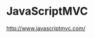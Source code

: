 <!--
id: 1549766807
link: http://kevinisom.info/post/1549766807/javascriptmvc
slug: javascriptmvc
date: Fri Nov 12 2010 18:03:25 GMT+1300 (NZDT)
raw: {"blog_name":"kevinisom","id":1549766807,"post_url":"http://kevinisom.info/post/1549766807/javascriptmvc","slug":"javascriptmvc","type":"link","date":"2010-11-12 05:03:25 GMT","timestamp":1289538205,"state":"published","format":"html","reblog_key":"s8zHcmJH","tags":[],"short_url":"http://tmblr.co/Zw68Yy1SNv2N","highlighted":[],"feed_item":"http://www.javascriptmvc.com/","from_feed_id":"650234","note_count":0,"title":"JavaScriptMVC","url":"http://www.javascriptmvc.com/","description":""}
publish: 2010-11-012
tags: 
title: JavaScriptMVC
-->


JavaScriptMVC
=============

<http://www.javascriptmvc.com/>

